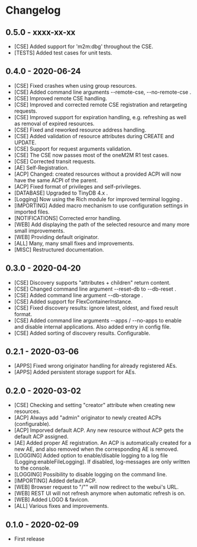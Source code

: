 # Changelog

## 0.5.0 - xxxx-xx-xx
- [CSE] Added support for 'm2m:dbg' throughout the CSE.
- [TESTS] Added test cases for unit tests.


## 0.4.0 - 2020-06-24
- [CSE] Fixed crashes when using group resources.
- [CSE] Added command line arguments --remote-cse, --no-remote-cse .
- [CSE] Improved remote CSE handling.
- [CSE] Improved and corrected remote CSE registration and retargeting requests.
- [CSE] Improved support for expiration handling, e.g. refreshing as well as removal of expired resources.
- [CSE] Fixed and reworked resource address handling.
- [CSE] Added validation of resource attributes during CREATE and UPDATE.
- [CSE] Support for request arguments validation.
- [CSE] The CSE now passes most of the oneM2M R1 test cases.
- [CSE] Corrected transit requests.
- [AE] Self-Registration.
- [ACP] Changed: created resources without a provided ACPI will now have the same ACPI of the parent.
- [ACP] Fixed format of privileges and self-privileges.
- [DATABASE] Upgraded to TinyDB 4.x .
- [Logging] Now using the Rich module for improved terminal logging .
- [IMPORTING] Added macro mechanism to use configuration settings in imported files.
- [NOTIFICATIONS] Corrected error handling.
- [WEB] Add displaying the path of the selected resource and many more small improvements.
- [WEB] Providing default originator.
- [ALL] Many, many small fixes and improvements.
- [MISC] Restructured documentation.


## 0.3.0 - 2020-04-20
- [CSE] Discovery supports "attributes + children" return content.
- [CSE] Changed command line argument --reset-db to --db-reset .
- [CSE] Added command line argument --db-storage .
- [CSE] Added support for FlexContainerInstance.
- [CSE] Fixed discovery results: ignore latest, oldest, and fixed result format.
- [CSE] Added command line arguments --apps / --no-apps to enable and disable internal applications. Also added entry in config file.
- [CSE] Added sorting of discovery results. Configurable.

## 0.2.1 - 2020-03-06
- [APPS] Fixed wrong originator handling for already registered AEs.
- [APPS] Added persistent storage support for AEs.

## 0.2.0 - 2020-03-02
- [CSE] Checking and setting "creator" attribute when creating new resources.
- [ACP] Always add "admin" originator to newly created ACPs (configurable).
- [ACP] Imporved default ACP. Any new resource without ACP gets the default ACP assigned.
- [AE] Added proper AE registration. An ACP is automatically created for a new AE, and also removed when the corresponding AE is removed.
- [LOGGING] Added option to enable/disable logging to a log file (Logging:enableFileLogging). If disabled, log-messages are only written to the console.
- [LOGGING] Possibility to disable logging on the command line.
- [IMPORTING] Added default ACP. 
- [WEB] Browser request to "/"" will now redirect to the webui's URL.
- [WEB] REST UI will not refresh anymore when automatic refresh is on.
- [WEB] Added LOGO & favicon.
- [ALL] Various fixes and improvements.

## 0.1.0 - 2020-02-09
- First release
